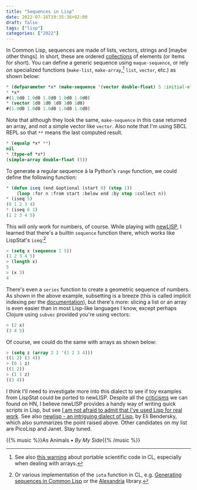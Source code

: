 ```yaml
---
title: "Sequences in Lisp"
date: 2022-07-16T19:35:36+02:00
draft: false
tags: ["lisp"]
categories: ["2022"]
---
```


In Common Lisp, sequences are made of lists, vectors, strings and [maybe other things]. In short, these are ordered [collections] of elements (or items for short). You can define a generic sequence using `maque-sequence`, or rely on specialized functions (`make-list`, `make-array`,[^1] `list`, `vector`, etc.) as shown below:

```lisp
* (defparameter *x* (make-sequence '(vector double-float) 5 :initial-element 1d0))
* *x*
#(1.0d0 1.0d0 1.0d0 1.0d0 1.0d0)
* (vector 1d0 1d0 1d0 1d0 1d0)
#(1.0d0 1.0d0 1.0d0 1.0d0 1.0d0)
```

Note that although they look the same, `make-sequence` in this case returned an array, and not a simple vector like `vector`. Also note that I'm using SBCL REPL so that `**` means the last computed result.

```lisp
* (equalp *x* **)
nil
* (type-of *x*)
(simple-array double-float (5))
```

To generate a regular sequence à la Python's `range` function, we could define the following function:

```lisp
* (defun iseq (end &optional (start 0) (step 1))
    (loop :for n :from start :below end :by step :collect n))
* (iseq 5)
(0 1 2 3 4)
* (iseq 6 1)
(1 2 3 4 5)
```

This will only work for numbers, of course. While playing with [newLISP], I learned that there's a builtin `sequence` function there, which works like LispStat's `iseq`:[^2]

```lisp
> (setq x (sequence 1 5))
(1 2 3 4 5)
> (length x)
5
> (x 3)
4
```

There's even a `series` function to create a geometric sequence of numbers. As shown in the above example, subsetting is a breeze (this is called implicit indexing per the [documentation]), but there's more: slicing a list or an array is even easier than in most Lisp-like languages I know, except perhaps Clojure using `subvec` provided you're using vectors:

```lisp
> (2 x)
(3 4 5)
```

Of course, we could do the same with arrays as shown below:

```lisp
> (setq z (array 2 2 '(1 2 3 4)))
((1 2) (3 4))
> (0 1 z)
((1 2))
> (1 1 z)
((3 4))
```

I think I'll need to investigate more into this dialect to see if toy examples from LispStat could be ported to newLISP. Despite all the [criticisms] we can found on HN, I believe newLISP provides a handy way of writing quick scripts in Lisp, but see [I am not afraid to admit that I've used Lisp for real work]. See also [newlisp - an intriguing dialect of Lisp], by Eli Bendersky, which also summarizes the point raised above. Other candidates on my list are PicoLisp and Janet. Stay tuned.

{{% music %}}As Animals • _By My Side_{{% /music %}}

[^1]: See also [this warning] about portable scientific code in CL, especially when dealing with arrays.
[^2]: Or various implementation of the `iota` function in CL, e.g. [Generating sequences in Common Lisp] or the [Alexandria] library.

[many other things]: http://www.lispworks.com/documentation/HyperSpec/Body/t_seq.htm
[collections]: https://gigamonkeys.com/book/collections.html
[newlisp]: http://www.newlisp.org/
[documentation]: http://www.newlisp.org/ExpressionEvaluation.html
[generating sequences in common lisp]: https://dnaeon.github.io/generating-sequences-in-common-lisp/
[alexandria]: https://quickref.common-lisp.net/alexandria.html
[criticisms]: https://hn.algolia.com/?q=newlisp
[i am not afraid to admit that i've used lisp for real work]: https://lmf-ramblings.blogspot.com/2011/08/i-am-not-afraid-to-admit-that-ive-used.html
[newlisp - an intriguing dialect of lisp]: https://eli.thegreenplace.net/2006/04/20/newlisp-an-intriguing-dialect-of-lisp
[this warning]: https://tamaspapp.eu/post/common-lisp-to-julia/
